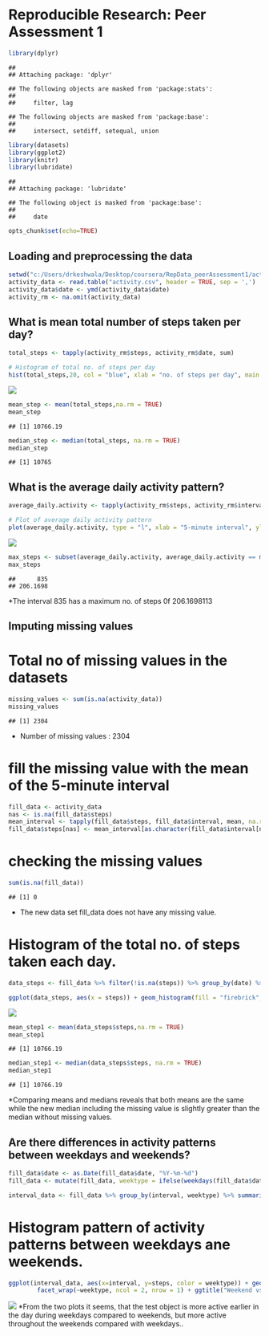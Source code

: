 # Reproducible Research: Peer Assessment 1

```r
library(dplyr)
```

```
## 
## Attaching package: 'dplyr'
```

```
## The following objects are masked from 'package:stats':
## 
##     filter, lag
```

```
## The following objects are masked from 'package:base':
## 
##     intersect, setdiff, setequal, union
```

```r
library(datasets)
library(ggplot2)
library(knitr)
library(lubridate)
```

```
## 
## Attaching package: 'lubridate'
```

```
## The following object is masked from 'package:base':
## 
##     date
```

```r
opts_chunk$set(echo=TRUE)
```


## Loading and preprocessing the data

```r
setwd("c:/Users/drkeshwala/Desktop/coursera/RepData_peerAssessment1/activity")
activity_data <- read.table("activity.csv", header = TRUE, sep = ',')
activity_data$date <- ymd(activity_data$date)
activity_rm <- na.omit(activity_data)
```

## What is mean total number of steps taken per day?

```r
total_steps <- tapply(activity_rm$steps, activity_rm$date, sum)

# Histogram of total no. of steps per day
hist(total_steps,20, col = "blue", xlab = "no. of steps per day", main = "Total no.of steps per day")
```

![](PA1_template_files/figure-html/calculate_total_steps_per_day-1.png)<!-- -->

```r
mean_step <- mean(total_steps,na.rm = TRUE)
mean_step
```

```
## [1] 10766.19
```

```r
median_step <- median(total_steps, na.rm = TRUE)
median_step
```

```
## [1] 10765
```


## What is the average daily activity pattern?

```r
average_daily.activity <- tapply(activity_rm$steps, activity_rm$interval, mean)

# Plot of average daily activity pattern
plot(average_daily.activity, type = "l", xlab = "5-minute interval", ylab = "average no. of steps taken", main = "Daily activity pattern")
```

![](PA1_template_files/figure-html/calculate_activity_pattern-1.png)<!-- -->

```r
max_steps <- subset(average_daily.activity, average_daily.activity == max(average_daily.activity))
max_steps
```

```
##      835 
## 206.1698
```
*The interval 835 has a maximum no. of steps 0f 206.1698113

## Imputing missing values
# Total no of missing values in the datasets

```r
missing_values <- sum(is.na(activity_data))
missing_values
```

```
## [1] 2304
```
* Number of missing values : 2304

# fill the missing value with the mean of the 5-minute interval

```r
fill_data <- activity_data
nas <- is.na(fill_data$steps)
mean_interval <- tapply(fill_data$steps, fill_data$interval, mean, na.rm = TRUE)
fill_data$steps[nas] <- mean_interval[as.character(fill_data$interval[nas])]
```
 
# checking the missing values 

```r
sum(is.na(fill_data))
```

```
## [1] 0
```
* The new data set fill_data does not have any missing value.

# Histogram of the total no. of steps taken each day.

```r
data_steps <- fill_data %>% filter(!is.na(steps)) %>% group_by(date) %>% summarize(steps = sum(steps))

ggplot(data_steps, aes(x = steps)) + geom_histogram(fill = "firebrick", binwidth = 1000) + labs(title = "Steps per day, including missing values", x = "Steps per day")
```

![](PA1_template_files/figure-html/plot_of_totalSteps_perDay-1.png)<!-- -->

```r
mean_step1 <- mean(data_steps$steps,na.rm = TRUE)
mean_step1
```

```
## [1] 10766.19
```

```r
median_step1 <- median(data_steps$steps, na.rm = TRUE)
median_step1
```

```
## [1] 10766.19
```

*Comparing means and medians reveals that both means are the same while the new median including the missing value is slightly greater than the median without missing values.

## Are there differences in activity patterns between weekdays and weekends?

```r
fill_data$date <- as.Date(fill_data$date, "%Y-%m-%d")
fill_data <- mutate(fill_data, weektype = ifelse(weekdays(fill_data$date) == "Saturday" | weekdays(fill_data$date) == "Sunday", "weekend", "weekday"))

interval_data <- fill_data %>% group_by(interval, weektype) %>% summarise(steps = mean(steps))
```
# Histogram pattern  of activity patterns between weekdays ane weekends.

```r
ggplot(interval_data, aes(x=interval, y=steps, color = weektype)) + geom_line() +
        facet_wrap(~weektype, ncol = 2, nrow = 1) + ggtitle("Weekend vs Weekday Average Number of Steps")
```

![](PA1_template_files/figure-html/weekdas_v/s_weekend_plot-1.png)<!-- -->
*From the two plots it seems, that the test object is more active earlier in the day during weekdays compared to weekends, but more active throughout the weekends compared with weekdays..
